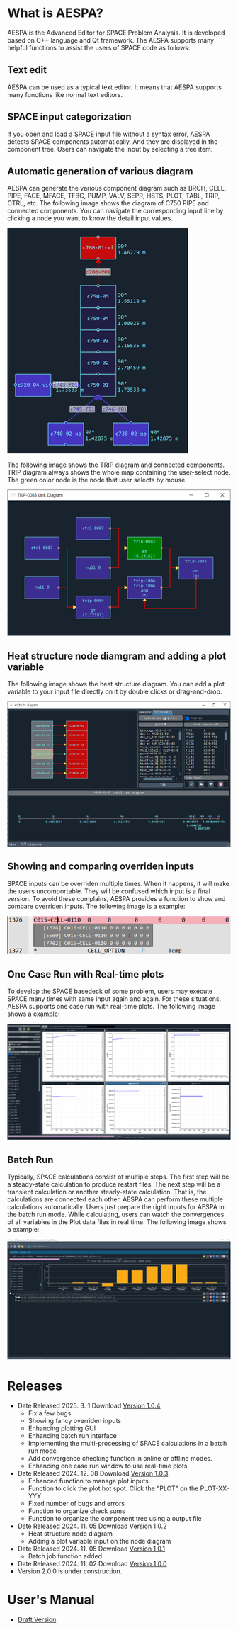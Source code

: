 # What is AESPA?
AESPA is the Advanced Editor for SPACE Problem Analysis. It is developed based on C++ language and Qt framework.
The AESPA supports many helpful functions to assist the users of SPACE code as follows:

## Text edit
AESPA can be used as a typical text editor. It means that AESPA supports many functions like normal text editors.

## SPACE input categorization
If you open and load a SPACE input file without a syntax error, AESPA detects SPACE components automatically. And they are displayed in the component tree. Users can navigate the input by selecting a tree item.

## Automatic generation of various diagram
AESPA can generate the various component diagram such as BRCH, CELL, PIPE, FACE, MFACE, TFBC, PUMP, VALV, SEPR, HSTS, PLOT, TABL, TRIP, CTRL, etc. The following image shows the diagram of C750 PIPE and connected components. You can navigate the corresponding input line by clicking a node you want to know the detail input values.

![alt text](images/BRCH_node_diagram.PNG)

The following image shows the TRIP diagram and connected components. TRIP diagram always shows the whole map containing the user-select node. The green color node is the node that user selects by mouse.

![alt text](images/TRIP_diagram.PNG)

## Heat structure node diamgram and adding a plot variable
The following image shows the heat structure diagram. You can add a plot variable to your input file directly on it by double clicks or drag-and-drop.

![alt text](https://github.com/jcsu1835/AESPA/blob/36fd089508c85ce77c41dfae3bf332cc89e7c5d6/images/HTST_diagram.PNG)

## Showing and comparing overriden inputs
SPACE inputs can be overriden multiple times. When it happens, it will make the users uncomportable. They will be confused which input is a final version.
To avoid these complains, AESPA provides a function to show and compare overriden inputs. The following image is a example:

![alt text](https://github.com/jcsu1835/AESPA/blob/01d48fd6f7730f32bfe311654ec3c01082a8c3f2/images/overriden_input.PNG)

## One Case Run with Real-time plots
To develop the SPACE basedeck of some problem, users may execute SPACE  many times with same input again and again. For these situations, AESPA supports one case run with real-time plots. The following image shows a example:

![alt text](images/real_time_graph.PNG)

## Batch Run
Typically, SPACE calculations consist of multiple steps. The first step will be a steady-state calculation to produce restart files. The next step will be
a transient calculation or another steady-state calculation. That is, the calculations are connected each other. AESPA can perform these multiple calculations
automatically. Users just prepare the right inputs for AESPA in the batch run mode. While calculating, users can watch the convergences of all variables in the Plot data files in real time. The following image shows a example:

![alt text](images/batchRunWithConvergenceCheck.png)


# Releases

+ Date Released 2025. 3. 1 Download [ Version 1.0.4 ](https://drive.google.com/file/d/1Y9ZN_7W3QHxCAUD5Qn6-0i50ZWsrX7XQ/view?usp=sharing)
  + Fix a few bugs
  + Showing fancy overriden inputs
  + Enhancing plotting GUI
  + Enhancing batch run interface
  + Implementing the multi-processing of SPACE calculations in a batch run mode
  + Add convergence checking function in online or offline modes.
  + Enhancing one case run window to use real-time plots
+ Date Released 2024. 12. 08 Download [ Version 1.0.3 ](https://drive.google.com/file/d/1zSuLqO688KfUx7qPOYmOAsUkbvmb9wmz/view?usp=sharing)
  + Enhanced function to manage plot inputs
  + Function to click the plot hot spot. Click the "PLOT" on the PLOT-XX-YYY
  + Fixed number of bugs and errors
  + Function to organize check sums
  + Function to organize the component tree using a output file
+ Date Released 2024. 11. 05 Download [ Version 1.0.2 ](https://drive.google.com/file/d/1DubzX8gTwICGdiLBE2SXdiEpHqJVotAY/view?usp=sharing)
  + Heat structure node diagram
  + Adding a plot variable input on the node diagram
+ Date Released 2024. 11. 05 Download [ Version 1.0.1 ](https://drive.google.com/file/d/1pTk2VpUOksSNifmW_nVthZHaK9Pe9U16/view?usp=sharing)
  + Batch job function added
+ Date Released 2024. 11. 02 Download [ Version 1.0.0 ](https://drive.google.com/file/d/1Rt_rMqpUtkScqccwkQXaX7Sc8qnSlHHx/view?usp=sharing)
+ Version 2.0.0 is under construction.

# User's Manual
+ [ Draft Version ](https://drive.google.com/file/d/1BsKAnH19HjmRuj5R1_JQriM_sxqikglF/view?usp=sharing)
